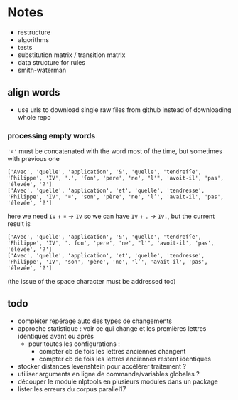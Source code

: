 # Notes

* restructure
* algorithms
* tests
* substitution matrix / transition matrix
* data structure for rules
* smith-waterman

## align words

* use urls to download single raw files from github instead of downloading whole repo

### processing empty words

`'¤'` must be concatenated with the word most of the time, but sometimes with previous one

```
['Avec', 'quelle', 'application', '&', 'quelle', 'tendreſſe', 'Philippe', 'IV', '.', 'ſon', 'pere', 'ne', "l'", 'avoit-il', 'pas', 'élevée', '?']
['Avec', 'quelle', 'application', 'et', 'quelle', 'tendresse', 'Philippe', 'IV', '¤', 'son', 'père', 'ne', 'l’', 'avait-il', 'pas', 'élevée', '?']
```

here we need `IV` + `¤` → `IV` so we can have `IV` + `.` → `IV.`, but the current result is

```
['Avec', 'quelle', 'application', '&', 'quelle', 'tendreſſe', 'Philippe', 'IV', '. ſon', 'pere', 'ne', "l'", 'avoit-il', 'pas', 'élevée', '?']
['Avec', 'quelle', 'application', 'et', 'quelle', 'tendresse', 'Philippe', 'IV', 'son', 'père', 'ne', 'l’', 'avait-il', 'pas', 'élevée', '?']
```

(the issue of the space character must be addressed too)

## todo

* compléter repérage auto des types de changements
* approche statistique : voir ce qui change et les premières lettres identiques avant ou après
  * pour toutes les configurations :
    * compter cb de fois les lettres anciennes changent
    * compter cb de fois les lettres anciennes restent identiques
* stocker distances levenshtein pour accélérer traitement ?
* utiliser arguments en ligne de commande/variables globales ?
* découper le module nlptools en plusieurs modules dans un package
* lister les erreurs du corpus parallel17